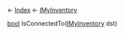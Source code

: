 ← [Index](Api-Index) ← [IMyInventory](VRage.Game.ModAPI.Ingame.IMyInventory)

[bool](System.Boolean) IsConnectedTo([IMyInventory](VRage.Game.ModAPI.Ingame.IMyInventory) dst)

